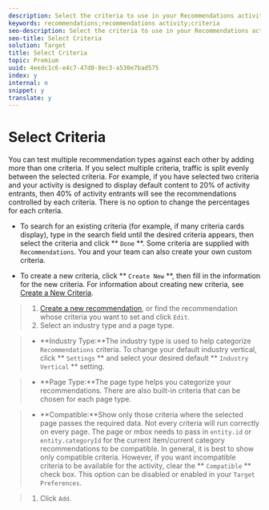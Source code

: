 ```yaml
---
description: Select the criteria to use in your Recommendations activity.
keywords: recommendations;recommendations activity;criteria
seo-description: Select the criteria to use in your Recommendations activity.
seo-title: Select Criteria
solution: Target
title: Select Criteria
topic: Premium
uuid: 4eedc1c6-e4c7-47d8-8ec3-a530e7bad575
index: y
internal: n
snippet: y
translate: y
---
```


# Select Criteria

You can test multiple recommendation types against each other by adding more than one criteria.
If you select multiple criteria, traffic is split evenly between the selected criteria. For example, if you have selected two criteria and your activity is designed to display default content to 20% of activity entrants, then 40% of activity entrants will see the recommendations controlled by each criteria. There is no option to change the percentages for each criteria.

* To search for an existing criteria (for example, if many criteria cards display), type in the search field until the desired criteria appears, then select the criteria and click ** `Done` **. 
  Some criteria are supplied with `Recommendations`. You and your team can also create your own custom criteria. 

* To create a new criteria, click ** `Create New` **, then fill in the information for the new criteria. For information about creating new criteria, see [Create a New Criteria](t_create_new_algorithm.md#task_8A9CB465F28D44899F69F38AD27352FE). 


>1. [Create a new recommendation](t_create_recs_activity.md#task_6874328773C64C44A73F0A130AD3F96F), or find the recommendation whose criteria you want to set and click `Edit`.
>1. Select an industry type and a page type.

>    
>    * **Industry Type:**The industry type is used to help categorize `Recommendations` criteria. To change your default industry vertical, click ** `Settings` ** and select your desired default ** `Industry Vertical` ** setting. 

>    * **Page Type:**The page type helps you categorize your recommendations. There are also built-in criteria that can be chosen for each page type. 

>    * **Compatible:**Show only those criteria where the selected page passes the required data. Not every criteria will run correctly on every page. The page or mbox needs to pass in `entity.id` or `entity.categoryId` for the current item/current category recommendations to be compatible. In general, it is best to show only compatible criteria. However, if you want incompatible criteria to be available for the activity, clear the ** `Compatible` ** check box. This option can be disabled or enabled in your `Target` `Preferences`. 


>1. Click `Add`.
